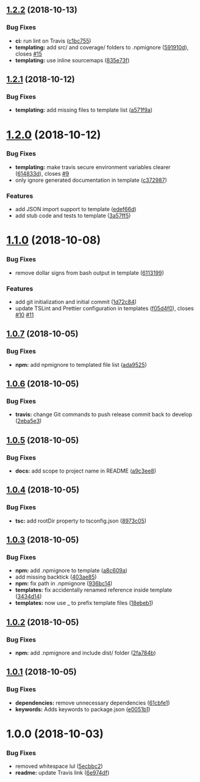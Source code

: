 ## [1.2.2](https://github.com/EndemolShineGroup/generator-nodejs-ts/compare/v1.2.1...v1.2.2) (2018-10-13)


### Bug Fixes

* **ci:** run lint on Travis ([c1bc755](https://github.com/EndemolShineGroup/generator-nodejs-ts/commit/c1bc755))
* **templating:** add src/ and coverage/ folders to .npmignore ([591910d](https://github.com/EndemolShineGroup/generator-nodejs-ts/commit/591910d)), closes [#15](https://github.com/EndemolShineGroup/generator-nodejs-ts/issues/15)
* **templating:** use inline sourcemaps ([835e73f](https://github.com/EndemolShineGroup/generator-nodejs-ts/commit/835e73f))

## [1.2.1](https://github.com/EndemolShineGroup/generator-nodejs-ts/compare/v1.2.0...v1.2.1) (2018-10-12)


### Bug Fixes

* **templating:** add missing files to template list ([a571f9a](https://github.com/EndemolShineGroup/generator-nodejs-ts/commit/a571f9a))

# [1.2.0](https://github.com/EndemolShineGroup/generator-nodejs-ts/compare/v1.1.0...v1.2.0) (2018-10-12)


### Bug Fixes

* **templating:** make travis secure environment variables clearer ([614833d](https://github.com/EndemolShineGroup/generator-nodejs-ts/commit/614833d)), closes [#9](https://github.com/EndemolShineGroup/generator-nodejs-ts/issues/9)
* only ignore generated documentation in template ([c372987](https://github.com/EndemolShineGroup/generator-nodejs-ts/commit/c372987))


### Features

* add JSON import support to template ([edef66d](https://github.com/EndemolShineGroup/generator-nodejs-ts/commit/edef66d))
* add stub code and tests to template ([3a57ff5](https://github.com/EndemolShineGroup/generator-nodejs-ts/commit/3a57ff5))

# [1.1.0](https://github.com/EndemolShineGroup/generator-nodejs-ts/compare/v1.0.7...v1.1.0) (2018-10-08)


### Bug Fixes

* remove dollar signs from bash output in template ([6113199](https://github.com/EndemolShineGroup/generator-nodejs-ts/commit/6113199))


### Features

* add git initialization and initial commit ([1d72c84](https://github.com/EndemolShineGroup/generator-nodejs-ts/commit/1d72c84))
* update TSLint and Prettier configuration in templates ([f05d4f0](https://github.com/EndemolShineGroup/generator-nodejs-ts/commit/f05d4f0)), closes [#10](https://github.com/EndemolShineGroup/generator-nodejs-ts/issues/10) [#11](https://github.com/EndemolShineGroup/generator-nodejs-ts/issues/11)

## [1.0.7](https://github.com/EndemolShineGroup/generator-nodejs-ts/compare/v1.0.6...v1.0.7) (2018-10-05)


### Bug Fixes

* **npm:** add npmignore to templated file list ([ada9525](https://github.com/EndemolShineGroup/generator-nodejs-ts/commit/ada9525))

## [1.0.6](https://github.com/EndemolShineGroup/generator-nodejs-ts/compare/v1.0.5...v1.0.6) (2018-10-05)


### Bug Fixes

* **travis:** change Git commands to push release commit back to develop ([2eba5e3](https://github.com/EndemolShineGroup/generator-nodejs-ts/commit/2eba5e3))

## [1.0.5](https://github.com/EndemolShineGroup/generator-nodejs-ts/compare/v1.0.4...v1.0.5) (2018-10-05)


### Bug Fixes

* **docs:** add scope to project name in README ([a9c3ee8](https://github.com/EndemolShineGroup/generator-nodejs-ts/commit/a9c3ee8))

## [1.0.4](https://github.com/EndemolShineGroup/generator-nodejs-ts/compare/v1.0.3...v1.0.4) (2018-10-05)


### Bug Fixes

* **tsc:** add rootDir property to tsconfig.json ([8973c05](https://github.com/EndemolShineGroup/generator-nodejs-ts/commit/8973c05))

## [1.0.3](https://github.com/EndemolShineGroup/generator-nodejs-ts/compare/v1.0.2...v1.0.3) (2018-10-05)


### Bug Fixes

* **npm:** add .npmignore to template ([a8c609a](https://github.com/EndemolShineGroup/generator-nodejs-ts/commit/a8c609a))
* add missing backtick ([403ae85](https://github.com/EndemolShineGroup/generator-nodejs-ts/commit/403ae85))
* **npm:** fix path in .npmignore ([936bc14](https://github.com/EndemolShineGroup/generator-nodejs-ts/commit/936bc14))
* **templates:** fix accidentally renamed reference inside template ([3434d14](https://github.com/EndemolShineGroup/generator-nodejs-ts/commit/3434d14))
* **templates:** now use _ to prefix template files ([18ebeb1](https://github.com/EndemolShineGroup/generator-nodejs-ts/commit/18ebeb1))

## [1.0.2](https://github.com/EndemolShineGroup/generator-nodejs-ts/compare/v1.0.1...v1.0.2) (2018-10-05)


### Bug Fixes

* **npm:** add .npmignore and include dist/ folder ([2fa784b](https://github.com/EndemolShineGroup/generator-nodejs-ts/commit/2fa784b))

## [1.0.1](https://github.com/EndemolShineGroup/generator-nodejs-ts/compare/v1.0.0...v1.0.1) (2018-10-05)


### Bug Fixes

* **dependencies:** remove unnecessary dependencies ([61cbfe1](https://github.com/EndemolShineGroup/generator-nodejs-ts/commit/61cbfe1))
* **keywords:** Adds keywords to package.json ([e0051b1](https://github.com/EndemolShineGroup/generator-nodejs-ts/commit/e0051b1))

# 1.0.0 (2018-10-03)


### Bug Fixes

* removed whitespace lul ([5ecbbc2](https://github.com/EndemolShineGroup/generator-nodejs-ts/commit/5ecbbc2))
* **readme:** update Travis link ([6e974df](https://github.com/EndemolShineGroup/generator-nodejs-ts/commit/6e974df))
